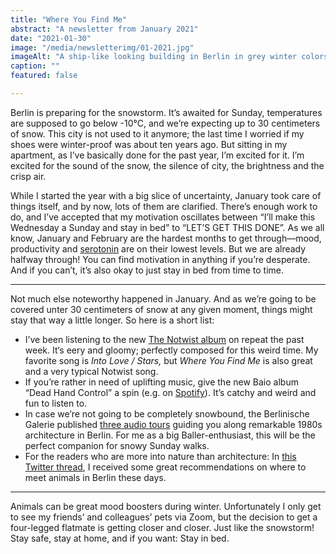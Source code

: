 ```yaml
---
title: "Where You Find Me"
abstract: "A newsletter from January 2021"
date: "2021-01-30"
image: "/media/newsletterimg/01-2021.jpg"
imageAlt: "A ship-like looking building in Berlin in grey winter colors"
caption: ""
featured: false

---
```


Berlin is preparing for the snowstorm. It’s awaited for Sunday, temperatures are supposed to go below -10°C, and we’re expecting up to 30 centimeters of snow. This city is not used to it anymore; the last time I worried if my shoes were winter-proof was about ten years ago. But sitting in my apartment, as I’ve basically done for the past year, I’m excited for it. I’m excited for the sound of the snow, the silence of city, the brightness and the crisp air.

While I started the year with a big slice of uncertainty, January took care of things itself, and by now, lots of them are clarified. There’s enough work to do, and I’ve accepted that my motivation oscillates between “I’ll make this Wednesday a Sunday and stay in bed” to “LET’S GET THIS DONE”. As we all know, January and February are the hardest months to get through—mood, productivity and <a href="https://christowski.de/blog/2017/01/das-einzige-was-gerade-wirklich-auf-dem/">serotonin</a> are on their lowest levels. But we are already halfway through! You can find motivation in anything if you’re desperate. And if you can’t, it’s also okay to just stay in bed from time to time.

---

Not much else noteworthy happened in January. And as we’re going to be covered unter 30 centimeters of snow at any given moment, things might stay that way a little longer. So here is a short list:

* I’ve been listening to the new <a href="https://christowski.de/blog/2021/01/the-notwist-vertigo-days/">The Notwist album</a> on repeat the past week. It‘s eery and gloomy; perfectly composed for this weird time. My favorite song is <em>Into Love / Stars,</em> but <em>Where You Find Me</em> is also great and a very typical Notwist song.
* If you’re rather in need of uplifting music, give the new Baio album “Dead Hand Control” a spin (e.g. on <a href="https://open.spotify.com/album/7yEA9KnVNoMC9yLZU89f1r?si=lk5p3WJOQJeM4WbqtWPxgw">Spotify</a>). It’s catchy and weird and fun to listen to.
* In case we’re not going to be completely snowbound, the Berlinische Galerie published <a href="https://berlinischegalerie.de/digital/anything-goes/">three audio tours</a> guiding you along remarkable 1980s architecture in Berlin. For me as a big Baller-enthusiast, this will be the perfect companion for snowy Sunday walks.
* For the readers who are more into nature than architecture: In <a href="https://twitter.com/christowski/status/1354368560722751489">this Twitter thread</a>, I received some great recommendations on where to meet animals in Berlin these days.

---

Animals can be great mood boosters during winter. Unfortunately I only get to see my friends’ and colleagues’ pets via Zoom, but the decision to get a four-legged flatmate is getting closer and closer. Just like the snowstorm! Stay safe, stay at home, and if you want: Stay in bed.